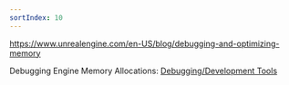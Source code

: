 ```yaml
---
sortIndex: 10
---
```


<https://www.unrealengine.com/en-US/blog/debugging-and-optimizing-memory>

Debugging Engine Memory Allocations: [Debugging/Development Tools](fixme_self_referential_link)
